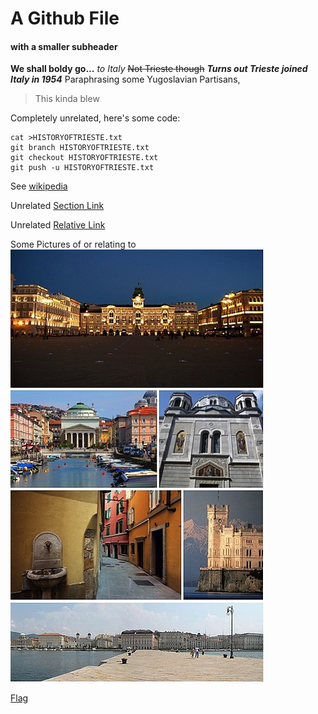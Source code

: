 # A Github File
#### with a smaller subheader  
**We shall boldy go...** *to Italy*
~~Not Trieste though~~ ***Turns out Trieste joined Italy in 1954***
Paraphrasing some Yugoslavian Partisans, 
> This kinda blew

Completely unrelated, here's some code:
```
cat >HISTORYOFTRIESTE.txt 
git branch HISTORYOFTRIESTE.txt
git checkout HISTORYOFTRIESTE.txt
git push -u HISTORYOFTRIESTE.txt
```
See [wikipedia](https://en.wikipedia.org/wiki/Trieste)

Unrelated [Section Link](https://github.com/Glossen/CSE110Lab1#cse110lab1)

Unrelated [Relative Link](PRIVATE.txt)

Some Pictures of or relating to ![Trieste!](Trieste!/405px-Trieste_collage.jpg)

[Flag](Trieste!/150px-Free_Territory_Trieste_Flag.png)

